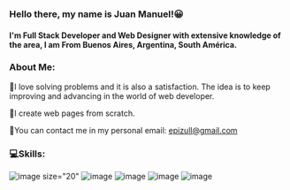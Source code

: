 ### Hello there, my name is Juan Manuel!😀

<!--
**ManuZull/ManuZull** is a ✨ _special_ ✨ repository because its `README.md` (this file) appears on your GitHub profile.

Here are some ideas to get you started:

- 🔭 I’m currently working on ...
- 🌱 I’m currently learning ...
- 👯 I’m looking to collaborate on ...
- 🤔 I’m looking for help with ...
- 💬 Ask me about ...
- 📫 How to reach me: ...
- 😄 Pronouns: ...
- ⚡ Fun fact: ...
-->
#### I'm Full Stack Developer and Web Designer with extensive knowledge of the area, I am From Buenos Aires, Argentina, South América.

### About Me:
🔵I love solving problems and it is also a satisfaction. The idea is to keep improving and advancing in the world of web developer.

🔵I create web pages from scratch.

🔵You can contact me in my personal email: epizull@gmail.com

### 💻Skills:
![image size="20"](https://user-images.githubusercontent.com/30662800/213352897-566e7d6d-2797-494a-88a1-f18a4addf053.png)
![image](https://user-images.githubusercontent.com/30662800/213352908-04fe4e5b-6e4f-4de7-9aff-005b98966260.png)
![image](https://user-images.githubusercontent.com/30662800/213352911-d2edce73-19f2-4c52-83e9-24ce4090ba67.png)
![image](https://user-images.githubusercontent.com/30662800/213352913-4a739d88-86a5-4162-8be3-18371f50b69b.png)
![image](https://user-images.githubusercontent.com/30662800/213353246-c7927b3a-2598-43d2-864d-2075a56a238f.png)

